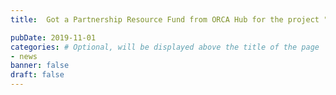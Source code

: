 ```yaml
---
title:  Got a Partnership Resource Fund from ORCA Hub for the project "Towards Accountable and Explainable Learning-enabled Autonomous Robotic Systems", the overall amount is 180K GBP.

pubDate: 2019-11-01
categories: # Optional, will be displayed above the title of the page
- news
banner: false
draft: false
---
```

